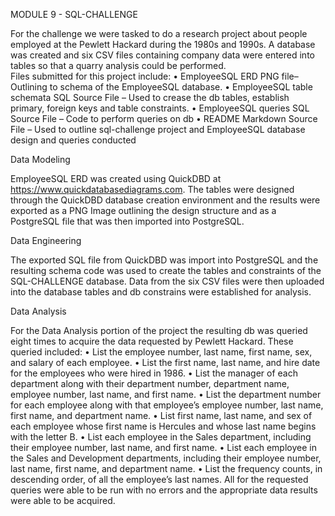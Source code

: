 MODULE 9 - SQL-CHALLENGE

For the challenge we were tasked to do a research project about people employed at the Pewlett Hackard during the 1980s and 1990s. A database was created and six CSV files containing company data were entered into tables so that a quarry analysis could be performed.  
Files submitted for this project include:
•	EmployeeSQL ERD PNG file– Outlining to schema of the EmployeeSQL database.
•	EmployeeSQL table schemata SQL Source File – Used to crease the db tables, establish primary, foreign keys and table constraints.
•	EmployeeSQL queries SQL Source File – Code to perform queries on db
•	README Markdown Source File – Used to outline sql-challenge project and  EmployeeSQL database design and queries conducted

Data Modeling

EmployeeSQL ERD was created using QuickDBD at https://www.quickdatabasediagrams.com.  The tables were designed through the QuickDBD database creation environment and the results were exported as a PNG Image outlining the design structure and as a PostgreSQL file that was then imported into PostgreSQL.  

Data Engineering

The exported SQL file from QuickDBD was import into PostgreSQL and the resulting schema code was used to create the tables and constraints of the SQL-CHALLENGE database.  Data from the six CSV files were then uploaded into the database tables and db constrains were established for analysis. 
 
Data Analysis

For the Data Analysis portion of the project the resulting db was queried eight times to acquire the data requested by Pewlett Hackard.  These queried included:
•	List the employee number, last name, first name, sex, and salary of each employee.
•	List the first name, last name, and hire date for the employees who were hired in 1986.
•	List the manager of each department along with their department number, department name, employee number, last name, and first name.
•	List the department number for each employee along with that employee’s employee number, last name, first name, and department name.
•	List first name, last name, and sex of each employee whose first name is Hercules and whose last name begins with the letter B.
•	List each employee in the Sales department, including their employee number, last name, and first name.
•	List each employee in the Sales and Development departments, including their employee number, last name, first name, and department name.
•	List the frequency counts, in descending order, of all the employee’s last names.
All for the requested queries were able to be run with no errors and the appropriate data results were able to be acquired.
